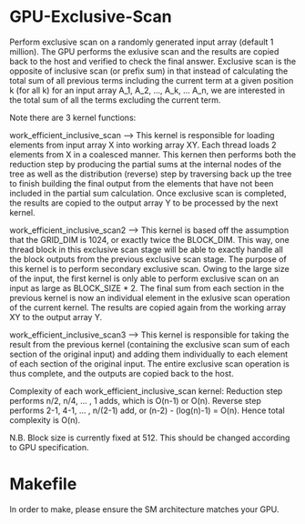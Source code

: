 # GPU-Exclusive-Scan
Perform exclusive scan on a randomly generated input array (default 1 million). The GPU performs the exlusive scan and the results are copied back to the host and verified to check the final answer. Exclusive scan is the opposite of inclusive scan (or prefix sum) in that instead of calculating the total sum of all previous terms including the current term at a given position k (for all k) for an input array A_1, A_2, ..., A_k, ... A_n, we are interested in the total sum of all the terms excluding the current term.

Note there are 3 kernel functions:

work_efficient_inclusive_scan --> This kernel is responsible for loading elements from input array X into working array XY. Each thread loads 2 elements from X in a coalesced manner. This kernen then performs both the reduction step by producing the partial sums at the internal nodes of the tree as well as the distribution (reverse) step by traversing back up the tree to finish building the final output from the elements that have not been included in the partial sum calculation. Once exclusive scan is completed, the results are copied to the output array Y to be processed by the next kernel.

work_efficient_inclusive_scan2 -->  This kernel is based off the assumption that the GRID_DIM is 1024, or exactly twice the BLOCK_DIM. This way, one thread block in this exclusive scan stage will be able to exactly handle all the block outputs from the previous exclusive scan stage. The purpose of this kernel is to perform secondary exclusive scan. Owing to the large size of the input, the first kernel is only able to perform exclusive scan on an input as large as BLOCK_SIZE * 2. The final sum from each section in the previous kernel is now an individual element in the exlusive scan operation of the current kernel. The results are copied again from the working array XY to the output array Y.

work_efficient_inclusive_scan3 --> This kernel is responsible for taking the result from the previous kernel (containing the exclusive scan sum of each section of the original input) and adding them individually to each element of each section of the original input. The entire exclusive scan operation is thus complete, and the outputs are copied back to the host.

Complexity of each work_efficient_inclusive_scan kernel: Reduction step performs n/2, n/4, ... , 1 adds, which is O(n-1) or O(n). Reverse step performs 2-1, 4-1, ... , n/(2-1) add, or (n-2) - (log(n)-1) = O(n). Hence total complexity is O(n).

N.B. Block size is currently fixed at 512. This should be changed according to GPU specification.


# Makefile
In order to make, please ensure the SM architecture matches your GPU. 
